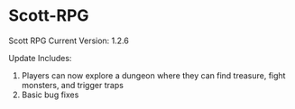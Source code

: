 # Scott-RPG
Scott RPG Current Version: 1.2.6

Update Includes: 
1. Players can now explore a dungeon where they can find treasure, fight monsters, and trigger traps
2. Basic bug fixes
